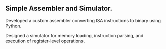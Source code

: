 ## Simple Assembler and Simulator.

Developed a custom assembler converting ISA instructions to binary using Python.

Designed a simulator for memory loading, instruction parsing, and execution
of register-level operations.

